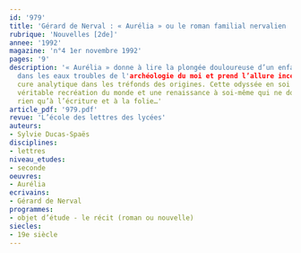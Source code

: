 ```yaml
---
id: '979'
title: 'Gérard de Nerval : « Aurélia » ou le roman familial nervalien '
rubrique: 'Nouvelles [2de]'
annee: '1992'
magazine: 'n°4 1er novembre 1992'
pages: '9'
description: '« Aurélia » donne à lire la plongée douloureuse d’un enfant trouvé
  dans les eaux troubles de l'archéologie du moi et prend l’allure incertaine d’une
  cure analytique dans les tréfonds des origines. Cette odyssée en soi suppose une
  véritable recréation du monde et une renaissance à soi-même qui ne doivent plus
  rien qu’à l’écriture et à la folie…'
article_pdf: '979.pdf'
revue: 'L’école des lettres des lycées'
auteurs:
- Sylvie Ducas-Spaës
disciplines:
- lettres
niveau_etudes:
- seconde
oeuvres:
- Aurélia
ecrivains:
- Gérard de Nerval
programmes:
- objet d’étude - le récit (roman ou nouvelle)
siecles:
- 19e siècle
---
```

